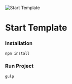 ![Start Template](../img/start_template.png)

# Start Template

### Installation

`npm install`

### Run Project

`gulp`